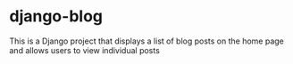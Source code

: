 # django-blog
This is a Django project that displays a list of blog posts on the home page and allows users to view individual posts
